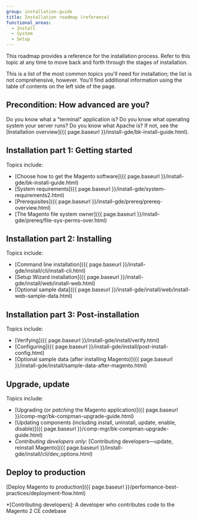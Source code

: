 ```yaml
---
group: installation-guide
title: Installation roadmap (reference)
functional_areas:
  - Install
  - System
  - Setup
---
```


This roadmap provides a reference for the installation process. Refer to this topic at any time to move back and forth through the stages of installation.

This is a list of the most common topics you'll need for installation; the list is not comprehensive, however. You'll find additional information using the table of contents on the left side of the page.

## Precondition: How advanced are you?

Do you know what a "terminal" application is? Do you know what operating system your server runs? Do you know what Apache is? If not, see the [Installation overview]({{ page.baseurl }}/install-gde/bk-install-guide.html).

## Installation part 1: Getting started

Topics include:

*	[Choose how to get the Magento software]({{ page.baseurl }}/install-gde/bk-install-guide.html)
*	[System requirements]({{ page.baseurl }}/install-gde/system-requirements2.html)
*	[Prerequisites]({{ page.baseurl }}/install-gde/prereq/prereq-overview.html)
*	[The Magento file system owner]({{ page.baseurl }}/install-gde/prereq/file-sys-perms-over.html)

## Installation part 2: Installing

Topics include:

*	[Command line installation]({{ page.baseurl }}/install-gde/install/cli/install-cli.html)
*	[Setup Wizard installation]({{ page.baseurl }}/install-gde/install/web/install-web.html)
*	[Optional sample data]({{ page.baseurl }}/install-gde/install/web/install-web-sample-data.html)

## Installation part 3: Post-installation

Topics include:

*	[Verifying]({{ page.baseurl }}/install-gde/install/verify.html)
*	[Configuring]({{ page.baseurl }}/install-gde/install/post-install-config.html)
*	[Optional sample data (after installing Magento)]({{ page.baseurl }}/install-gde/install/sample-data-after-magento.html)

## Upgrade, update

Topics include:

*	[Upgrading (or *patching* the Magento application)]({{ page.baseurl }}/comp-mgr/bk-compman-upgrade-guide.html)
*	[Updating components (including install, uninstall, update, enable, disable)]({{ page.baseurl }}/comp-mgr/bk-compman-upgrade-guide.html)
*	*Contributing developers only*: [Contributing developers&mdash;update, reinstall Magento]({{ page.baseurl }}/install-gde/install/cli/dev_options.html)

## Deploy to production

[Deploy Magento to production]({{ page.baseurl }}/performance-best-practices/deployment-flow.html)

*[Contributing developers]: A developer who contributes code to the Magento 2 CE codebase
